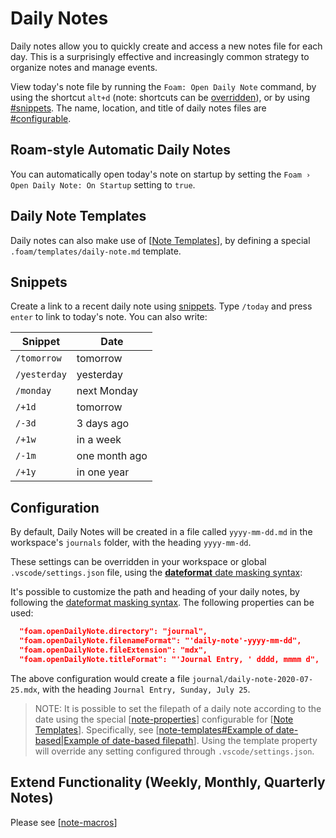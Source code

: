 # Daily Notes

Daily notes allow you to quickly create and access a new notes file for each day. This is a surprisingly effective and increasingly common strategy to organize notes and manage events.

View today's note file by running the `Foam: Open Daily Note` command, by using the shortcut `alt+d` (note: shortcuts can be [overridden](https://code.visualstudio.com/docs/getstarted/keybindings)), or by using [#snippets](#Snippets). The name, location, and title of daily notes files are [#configurable](#Configuration).

## Roam-style Automatic Daily Notes

You can automatically open today's note on startup by setting the `Foam › Open Daily Note: On Startup` setting to `true`.

## Daily Note Templates

Daily notes can also make use of [[Note Templates]], by defining a special `.foam/templates/daily-note.md` template.

## Snippets

Create a link to a recent daily note using [snippets](https://code.visualstudio.com/docs/editor/userdefinedsnippets). Type `/today` and press `enter` to link to today's note. You can also write:

| Snippet      | Date          |
| ------------ | ------------- |
| `/tomorrow`  | tomorrow      |
| `/yesterday` | yesterday     |
| `/monday`    | next Monday   |
| `/+1d`       | tomorrow      |
| `/-3d`       | 3 days ago    |
| `/+1w`       | in a week     |
| `/-1m`       | one month ago |
| `/+1y`       | in one year   |

## Configuration

By default, Daily Notes will be created in a file called `yyyy-mm-dd.md` in the workspace's `journals` folder, with the heading `yyyy-mm-dd`.

These settings can be overridden in your workspace or global `.vscode/settings.json` file, using the [**dateformat** date masking syntax](https://github.com/felixge/node-dateformat#mask-options):

It's possible to customize the path and heading of your daily notes, by following the [dateformat masking syntax](https://github.com/felixge/node-dateformat#mask-options).
The following properties can be used:

```json
  "foam.openDailyNote.directory": "journal",
  "foam.openDailyNote.filenameFormat": "'daily-note'-yyyy-mm-dd",
  "foam.openDailyNote.fileExtension": "mdx",
  "foam.openDailyNote.titleFormat": "'Journal Entry, ' dddd, mmmm d",
```

The above configuration would create a file `journal/daily-note-2020-07-25.mdx`, with the heading `Journal Entry, Sunday, July 25`.

> NOTE: It is possible to set the filepath of a daily note according to the date using the special [[note-properties]] configurable for [[Note Templates]]. Specifically, see [[note-templates#Example of date-based|Example of date-based filepath]]. Using the template property will override any setting configured through `.vscode/settings.json`.

## Extend Functionality (Weekly, Monthly, Quarterly Notes)

Please see [[note-macros]]

[//begin]: # "Autogenerated link references for markdown compatibility"
[Note Templates]: note-templates.md "Note Templates"
[note-properties]: note-properties.md "Note Properties"
[note-templates#Example of date-based|Example of date-based filepath]: note-templates.md "Note Templates"
[note-macros]: ../recipes/note-macros.md "Custom Note Macros"
[//end]: # "Autogenerated link references"
